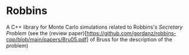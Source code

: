 # Robbins

A C++ library for
Monte Carlo simulations related to Robbins's *Secretary Problem*
(see the (review paper)[https://github.com/gordanz/robbins-cpp/blob/main/papers/Bru05.pdf]
of Bruss for the description of the
problem)


